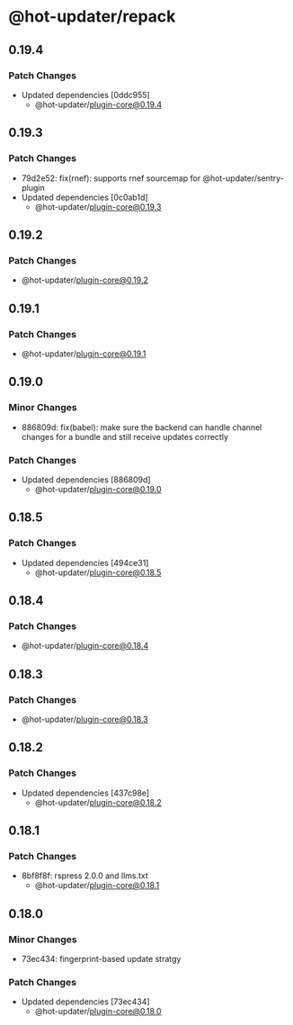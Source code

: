 # @hot-updater/repack

## 0.19.4

### Patch Changes

- Updated dependencies [0ddc955]
  - @hot-updater/plugin-core@0.19.4

## 0.19.3

### Patch Changes

- 79d2e52: fix(rnef): supports rnef sourcemap for @hot-updater/sentry-plugin
- Updated dependencies [0c0ab1d]
  - @hot-updater/plugin-core@0.19.3

## 0.19.2

### Patch Changes

- @hot-updater/plugin-core@0.19.2

## 0.19.1

### Patch Changes

- @hot-updater/plugin-core@0.19.1

## 0.19.0

### Minor Changes

- 886809d: fix(babel): make sure the backend can handle channel changes for a bundle and still receive updates correctly

### Patch Changes

- Updated dependencies [886809d]
  - @hot-updater/plugin-core@0.19.0

## 0.18.5

### Patch Changes

- Updated dependencies [494ce31]
  - @hot-updater/plugin-core@0.18.5

## 0.18.4

### Patch Changes

- @hot-updater/plugin-core@0.18.4

## 0.18.3

### Patch Changes

- @hot-updater/plugin-core@0.18.3

## 0.18.2

### Patch Changes

- Updated dependencies [437c98e]
  - @hot-updater/plugin-core@0.18.2

## 0.18.1

### Patch Changes

- 8bf8f8f: rspress 2.0.0 and llms.txt
  - @hot-updater/plugin-core@0.18.1

## 0.18.0

### Minor Changes

- 73ec434: fingerprint-based update stratgy

### Patch Changes

- Updated dependencies [73ec434]
  - @hot-updater/plugin-core@0.18.0
